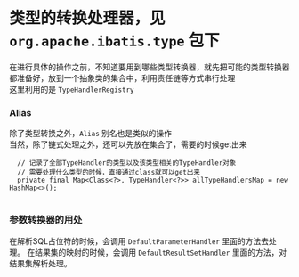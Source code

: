 ﻿# 类型的转换处理器，见 `org.apache.ibatis.type` 包下
在进行具体的操作之前，不知道要用到哪些类型转换器，就先把可能的类型转换器都准备好，放到一个抽象类的集合中，利用责任链等方式串行处理  
这里利用的是 `TypeHandlerRegistry`  
### Alias
除了类型转换之外，`Alias` 别名也是类似的操作  
当然，除了链式处理之外，还可以先放在集合了，需要的时候get出来    
```
  // 记录了全部TypeHandler的类型以及该类型相关的TypeHandler对象
  // 需要处理什么类型的时候，直接通过class就可以get出来
  private final Map<Class<?>, TypeHandler<?>> allTypeHandlersMap = new HashMap<>();
  
```


### 参数转换器的用处
在解析SQL占位符的时候，会调用 `DefaultParameterHandler` 里面的方法去处理。
在结果集的映射的时候，会调用 `DefaultResultSetHandler` 里面的方法，对结果集解析处理。